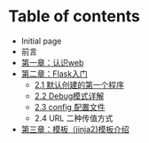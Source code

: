 # Table of contents

* Initial page
* 前言
* [第一章：认识web](untitled-1.md)
* [第二章：Flask入门](child1/README.md)
  * [2.1 默认创建的第一个程序](child1/untitled.md)
  * [2.2 Debug模式详解](child1/child2.md)
  * [2.3 config 配置文件](child1/untitled-2.md)
  * 2.4 URL 二种传值方式
* [第三章：模板（jinja2\)模板介绍](4-zhong-mo-shi.md)

